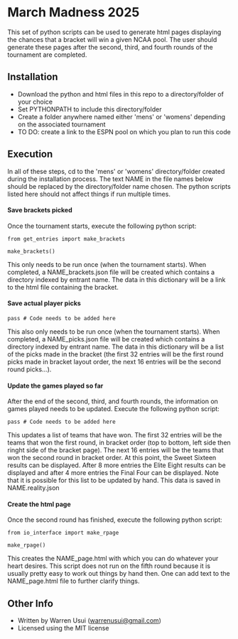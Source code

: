 # March Madness 2025

This set of python scripts can be used to generate html pages displaying the chances
that a bracket will win a given NCAA pool.  The user should generate these pages after
the second, third, and fourth rounds of the tournament are completed.

## Installation

- Download the python and html files in this repo to a directory/folder of your choice
- Set PYTHONPATH to include this directory/folder
- Create a folder anywhere named either 'mens' or 'womens' depending on the associated tournament
- TO DO: create a link to the ESPN pool on which you plan to run this code

## Execution

In all of these steps, cd to the 'mens' or 'womens' directory/folder created during the installation process.
The text NAME in the file names below should be replaced by the directory/folder name chosen.
The python scripts listed here should not affect things if run multiple times.

#### Save brackets picked

Once the tournament starts, execute the following python script:
```
from get_entries import make_brackets

make_brackets()
```

This only needs to be run once (when the tournament starts).  When completed, a NAME_brackets.json file
will be created which contains a directory indexed by entrant name.  The data in this dictionary will
be a link to the html file containing the bracket.

#### Save actual player picks
```
pass # Code needs to be added here
```
This also only needs to be run once (when the tournament starts).  When completed, a NAME_picks.json file
will be created which contains a directory indexed by entrant name.  The data in this dictionary will
be a list of the picks made in the bracket (the first 32 entries will be the first round picks made in
bracket layout order, the next 16 entries will be the second round picks...).

#### Update the games played so far

After the end of the second, third, and fourth rounds, the information on games played needs to be updated.
Execute the following python script:
```
pass # Code needs to be added here
```

This updates a list of teams that have won.  The first 32 entries will be the teams that won the first round,
in bracket order (top to bottom, left side then ringht side of the bracket page).  The next 16 entries will
be the teams that won the second round in bracket order.  At this point, the Sweet Sixteen results
can be displayed.  After 8 more entries the Elite Eight results can be displayed and after 4 more entries
the Final Four can be displayed.  Note that it is possible for this list to be updated by hand.  This
data is saved in NAME.reality.json

#### Create the html page

Once the second round has finished, execute the following python script:
```
from io_interface import make_rpage

make_rpage()
```
  
This creates the NAME_page.html with which you can do whatever your heart desires.  This script does
not run on the fifth round because it is usually pretty easy to work out things by hand then.  One can
add text to the NAME_page.html file to further clarify things.

## Other Info

- Written by Warren Usui (warrenusui@gmail.com)
- Licensed using the MIT license
